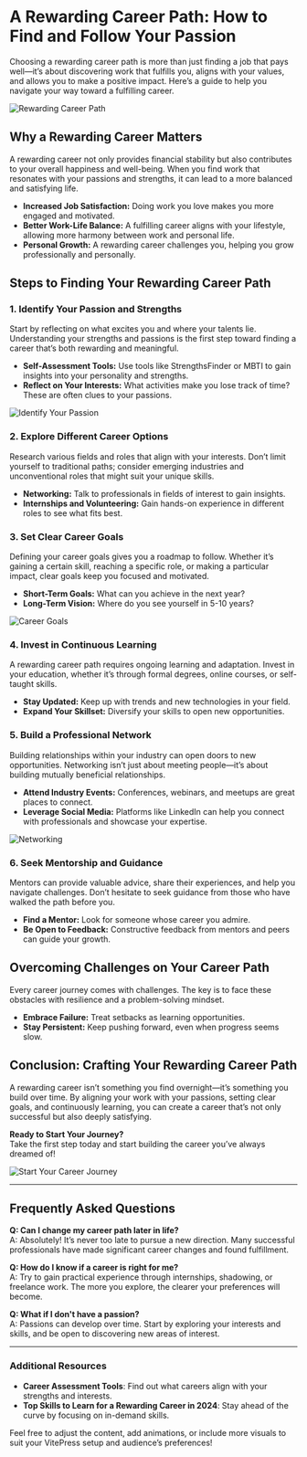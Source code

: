 # A Rewarding Career Path: How to Find and Follow Your Passion

Choosing a rewarding career path is more than just finding a job that pays well—it’s about discovering work that fulfills you, aligns with your values, and allows you to make a positive impact. Here’s a guide to help you navigate your way toward a fulfilling career.

![Rewarding Career Path](./images/rewarding-career-path.png)

## Why a Rewarding Career Matters

A rewarding career not only provides financial stability but also contributes to your overall happiness and well-being. When you find work that resonates with your passions and strengths, it can lead to a more balanced and satisfying life.

- **Increased Job Satisfaction:** Doing work you love makes you more engaged and motivated.
- **Better Work-Life Balance:** A fulfilling career aligns with your lifestyle, allowing more harmony between work and personal life.
- **Personal Growth:** A rewarding career challenges you, helping you grow professionally and personally.

<CareerPathAnimation />

## Steps to Finding Your Rewarding Career Path

### 1. Identify Your Passion and Strengths

Start by reflecting on what excites you and where your talents lie. Understanding your strengths and passions is the first step toward finding a career that’s both rewarding and meaningful.

- **Self-Assessment Tools:** Use tools like StrengthsFinder or MBTI to gain insights into your personality and strengths.
- **Reflect on Your Interests:** What activities make you lose track of time? These are often clues to your passions.

![Identify Your Passion](./images/identify-your-passion.png)

### 2. Explore Different Career Options

Research various fields and roles that align with your interests. Don’t limit yourself to traditional paths; consider emerging industries and unconventional roles that might suit your unique skills.

- **Networking:** Talk to professionals in fields of interest to gain insights.
- **Internships and Volunteering:** Gain hands-on experience in different roles to see what fits best.

<ExploreCareerOptionsAnimation />

### 3. Set Clear Career Goals

Defining your career goals gives you a roadmap to follow. Whether it’s gaining a certain skill, reaching a specific role, or making a particular impact, clear goals keep you focused and motivated.

- **Short-Term Goals:** What can you achieve in the next year?
- **Long-Term Vision:** Where do you see yourself in 5-10 years?

![Career Goals](./images/career-goals.png)

### 4. Invest in Continuous Learning

A rewarding career path requires ongoing learning and adaptation. Invest in your education, whether it’s through formal degrees, online courses, or self-taught skills.

- **Stay Updated:** Keep up with trends and new technologies in your field.
- **Expand Your Skillset:** Diversify your skills to open new opportunities.

<ContinuousLearningAnimation />

### 5. Build a Professional Network

Building relationships within your industry can open doors to new opportunities. Networking isn’t just about meeting people—it’s about building mutually beneficial relationships.

- **Attend Industry Events:** Conferences, webinars, and meetups are great places to connect.
- **Leverage Social Media:** Platforms like LinkedIn can help you connect with professionals and showcase your expertise.

![Networking](./images/networking.png)

### 6. Seek Mentorship and Guidance

Mentors can provide valuable advice, share their experiences, and help you navigate challenges. Don’t hesitate to seek guidance from those who have walked the path before you.

- **Find a Mentor:** Look for someone whose career you admire.
- **Be Open to Feedback:** Constructive feedback from mentors and peers can guide your growth.

<MentorshipAnimation />

## Overcoming Challenges on Your Career Path

Every career journey comes with challenges. The key is to face these obstacles with resilience and a problem-solving mindset.

- **Embrace Failure:** Treat setbacks as learning opportunities.
- **Stay Persistent:** Keep pushing forward, even when progress seems slow.

## Conclusion: Crafting Your Rewarding Career Path

A rewarding career isn’t something you find overnight—it’s something you build over time. By aligning your work with your passions, setting clear goals, and continuously learning, you can create a career that’s not only successful but also deeply satisfying.

**Ready to Start Your Journey?**  
Take the first step today and start building the career you’ve always dreamed of!

![Start Your Career Journey](./images/start-career-journey.png)

---

## Frequently Asked Questions

**Q: Can I change my career path later in life?**  
A: Absolutely! It’s never too late to pursue a new direction. Many successful professionals have made significant career changes and found fulfillment.

**Q: How do I know if a career is right for me?**  
A: Try to gain practical experience through internships, shadowing, or freelance work. The more you explore, the clearer your preferences will become.

**Q: What if I don't have a passion?**  
A: Passions can develop over time. Start by exploring your interests and skills, and be open to discovering new areas of interest.

---

### Additional Resources

- **Career Assessment Tools**: Find out what careers align with your strengths and interests.
- **Top Skills to Learn for a Rewarding Career in 2024**: Stay ahead of the curve by focusing on in-demand skills.

Feel free to adjust the content, add animations, or include more visuals to suit your VitePress setup and audience’s preferences!

